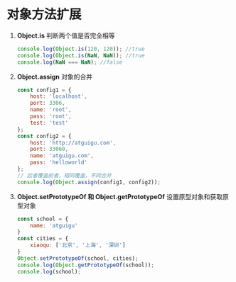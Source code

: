 # 对象方法扩展

1. **Object.is** 判断两个值是否完全相等

   ```js
   console.log(Object.is(120, 120)); //true
   console.log(Object.is(NaN, NaN)); //true
   console.log(NaN === NaN); //false
   ```

   

2. **Object.assign** 对象的合并

   ```js
   const config1 = {
       host: 'localhost',
       port: 3306,
       name: 'root',
       pass: 'root',
       test: 'test'
   };
   const config2 = {
       host: 'http://atguigu.com',
       port: 33060,
       name: 'atguigu.com',
       pass: 'helloworld'
   };
   // 后者覆盖前者，相同覆盖，不同合并
   console.log(Object.assign(config1, config2));
   ```

   

3. **Object.setPrototypeOf 和 Object.getPrototypeOf** 设置原型对象和获取原型对象

   ```js
   const school = {
       name: 'atguigu'
   }
   const cities = {
       xiaoqu: ['北京', '上海', '深圳']
   }
   Object.setPrototypeOf(school, cities);
   console.log(Object.getPrototypeOf(school));
   console.log(school);
   ```

   